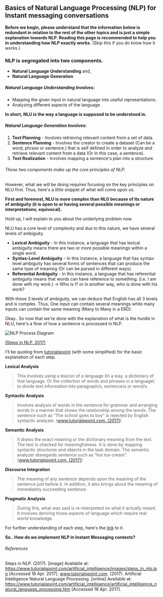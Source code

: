 ## Basics of Natural Language Processing (NLP) for Instant messaging conversations

**Before we begin, please understand that the information below is redundant in relation to the rest of the other topics and is just a simple explanation towards NLP. Reading this page is recommended to help you in understanding how NLP exactly works.** (Skip this if you do know how it works.)

### NLP is segregated into two components.
- **Natural Language Understanding** and,
- **Natural Language Generation**

##### Natural Language Understanding Involves:
 - Mapping the given input in natural language into useful representations.
 - Analyzing different aspects of the language.

**In short, NLU is the way a language is supposed to be understood in.**

##### Natural Language Generation Involves:
1. **Text Planning** - Involves retrieving relevant content from a set of data.
2. **Sentence Planning** - Involves the creator to create a dataset (Can be a
word, phrase or sentence.) that is self defined in order to analyze and
retrieve relevant content from a data (Or in this case, a sentence).
3. **Text Realization** - Involves mapping a sentence's plan into a structure.

###### These two components make up the core principles of NLP.
However, what we will be doing requires focusing on the key principles on NLU first. Thus, here's a little snippet of what will come upon us.

**First and foremost, NLU is more complex than NLG because of its nature of ambiguity (it is open to or having several possible meanings or interpretations; equivocal).**

Hold up, I will explain to you about the underlying problem now.

NLU has a core level of complexity and due to this nature, we have several levels of ambiguity.
- **Lexical Ambiguity** - In this instance, a language that has lexical ambiguity means there are two or more possible meanings within a single word.
- **Syntax-Level Ambiguity** - In this instance, a language that has syntax-level ambiguity has several forms of sentences that can produce the same type of meaning (Or can be parsed in different ways).
- **Referential Ambiguity** - In this instance, a language that has referential ambiguity means that words can have reference to something. (i.e. I am done with my work.) -> Who is I? or in another way, who is done with his work?

With these 3 levels of ambiguity, we can deduce that English has all 3 levels and is complex. Thus, One input can contain several meanings while many inputs can contain the same meaning (Many to Many in a ERD).

Okay.. So now that we're done with the explanation of what is the hurdle in NLU, here's a flow of how a sentence is processed in NLP.

![NLP Process Diagram](https://www.tutorialspoint.com/artificial_intelligence/images/steps_in_nlp.jpg)

[(Steps in NLP, 2017)](https://www.tutorialspoint.com/artificial_intelligence/images/steps_in_nlp.jp)

I'll be quoting from [tutorialspoint](https://www.tutorialspoint.com/artificial_intelligence/artificial_intelligence_natural_language_processing.htm) (with some simplified) for the basic explanation of each step.

**Lexical Analysis**
> This Involves using a lexicon of a language (In a way, a dictionary of that language. Or the collection of words and phrases in a language) to divide text information into paragraph/s, sentence/s or word/s.

**Syntactic Analysis**
> Involves analysis of words in the sentence for grammar and arranging words in a manner that shows the relationship among the words. The sentence such as “The school goes to boy” is rejected by English syntactic analyzer. ([www.tutorialspoint.com. (2017)](https://www.tutorialspoint.com/artificial_intelligence/artificial_intelligence_natural_language_processing.htm))

**Semantic Analysis**
> It draws the exact meaning or the dictionary meaning from the text. The text is checked for meaningfulness. It is done by mapping syntactic structures and objects in the task domain. The semantic analyzer disregards sentence such as “hot ice-cream”. ([www.tutorialspoint.com. (2017)](https://www.tutorialspoint.com/artificial_intelligence/artificial_intelligence_natural_language_processing.htm))

**Discourse Integration**
> The meaning of any sentence depends upon the meaning of the sentence just before it. In addition, it also brings about the meaning of immediately succeeding sentence.

**Pragmatic Analysis**
> During this, what was said is re-interpreted on what it actually meant. It involves deriving those aspects of language which require real world knowledge.

For further understanding of each step, here's the [link](https://www.tutorialspoint.com/artificial_intelligence/artificial_intelligence_natural_language_processing.htm) to it.

**So.. How do we implement NLP in Instant Messaging contexts?**

###### References
Steps in NLP. (2017). [image] Available at: https://www.tutorialspoint.com/artificial_intelligence/images/steps_in_nlp.jpg [Accessed 18 Apr. 2017].
www.tutorialspoint.com. (2017). Artificial Intelligence Natural Language Processing. [online] Available at: https://www.tutorialspoint.com/artificial_intelligence/artificial_intelligence_natural_language_processing.htm [Accessed 18 Apr. 2017].
